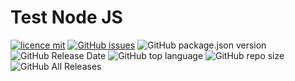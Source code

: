 # Test Node JS

[![licence mit](https://img.shields.io/badge/license-MIT-blue.svg?style=flat-square)](http://hemersonvianna.mit-license.org/)
[![GitHub issues](https://img.shields.io/github/issues/org-victorinox/test-nodejs.svg)](https://github.com/org-victorinox/test-nodejs/issues)
![GitHub package.json version](https://img.shields.io/github/package-json/v/org-victorinox/test-nodejs.svg)
![GitHub Release Date](https://img.shields.io/github/release-date/org-victorinox/test-nodejs.svg)
![GitHub top language](https://img.shields.io/github/languages/top/org-victorinox/test-nodejs.svg)
![GitHub repo size](https://img.shields.io/github/repo-size/org-victorinox/test-nodejs.svg)
![GitHub All Releases](https://img.shields.io/github/downloads/org-victorinox/test-nodejs/total.svg)
